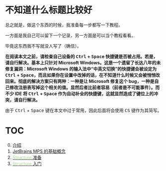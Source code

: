 # 不知道什么标题比较好

总之就是，做这个东西的时候，我准备每一步都写一下教程。

一方面是我自己可以留下一个记录，另一方面是可以当个教程看看。

毕竟这东西我不写就没人写了（确信）。

**在阅读本文之前，请检查自己设备的 <kbd>Ctrl</kbd> + <kbd>Space</kbd> 快捷键是否被占用。若是，请自行解决。基本上只针对 Microsoft Windows。这是一个遗留了长达八年的未修复漏洞：Microsoft Windows 的输入法中“中英文切换”的快捷键会被设定为 <kbd>Ctrl</kbd> + <kbd>Space</kbd>，而且如果你在设置中改掉的话，在不知道什么时候又会被悄悄改回来。彻底的解决方案只有两种：一种是让 Microsoft 修复这个 bug，一种是自己修改注册表写掉这个相关的值。显然后者比前者容易（前者是不可能事件）。而不少 IDE 将 <kbd>Ctrl</kbd> + <kbd>Space</kbd> 作为自动补全的快捷键，这就显然造成了键位上的冲突，请自行解决。**

由于 <kbd>Ctrl</kbd> + <kbd>Space</kbd> 键在本文中过于常用，因此后面将会使用 <kbd>CS</kbd> 键作为其简写。

# TOC

0. [介绍](0000-Intro.md)
1. [JetBrains MPS 的基础概念](0001-Basics_Of_JetBrains_MPS.md)
2. [<span style="color: rgb(172, 215, 155)">Structure</span> 准备](0002-Structure-Preparation.md)
3. [<span style="color: rgb(172, 215, 155)">Structure</span> 入门](0003-Structure-Elementary.md)
